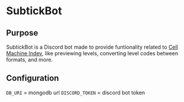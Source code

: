 # SubtickBot

## Purpose
SubtickBot is a Discord bot made to provide funtionality related to [Cell Machine Indev](https://store.steampowered.com/app/2435630/Cell_Machine_Indev/), like previewing levels, converting level codes between formats, and more.

## Configuration
`DB_URI` = mongodb url
`DISCORD_TOKEN` = discord bot token
